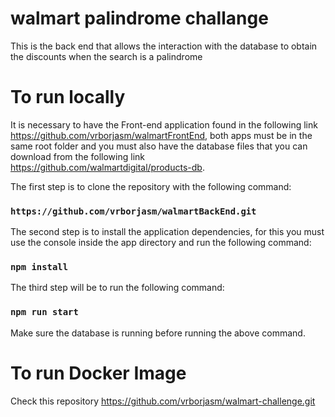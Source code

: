 # walmart palindrome challange

This is the back end that allows the interaction with the database to obtain the discounts when the search is a palindrome

# To run locally

It is necessary to have the Front-end application found in the following link https://github.com/vrborjasm/walmartFrontEnd, both apps must be in the same root folder and you must also have the database files that you can download from the following link https://github.com/walmartdigital/products-db.

The first step is to clone the repository with the following command:

### `https://github.com/vrborjasm/walmartBackEnd.git`

The second step is to install the application dependencies, for this you must use the console inside the app directory and run the following command:

### `npm install`

The third step will be to run the following command:

### `npm run start`

Make sure the database is running before running the above command.

# To run Docker Image

Check this repository https://github.com/vrborjasm/walmart-challenge.git
